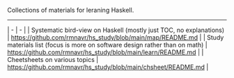 Collections of materials for leraning Haskell.

---

| - | - |
| Systematic bird-view on Haskell (mostly just TOC, no explanations) | https://github.com/rmnavr/hs_study/blob/main/map/README.md |
| Study materials list (focus is more on software design rather than on math) | https://github.com/rmnavr/hs_study/blob/main/learn/README.md |
| Cheetsheets on various topics | https://github.com/rmnavr/hs_study/blob/main/chsheet/README.md |

